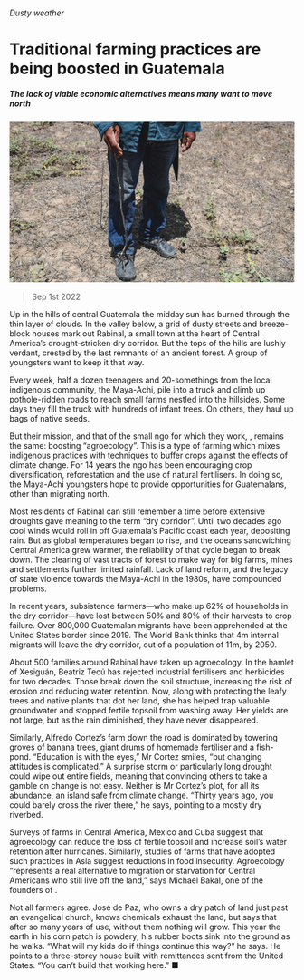 ###### Dusty weather

# Traditional farming practices are being boosted in Guatemala 

##### The lack of viable economic alternatives means many want to move north 

![image](images/20220903_AMP004.jpg) 

> Sep 1st 2022 

Up in the hills of central Guatemala the midday sun has burned through the thin layer of clouds. In the valley below, a grid of dusty streets and breeze-block houses mark out Rabinal, a small town at the heart of Central America’s drought-stricken dry corridor. But the tops of the hills are lushly verdant, crested by the last remnants of an ancient forest. A group of youngsters want to keep it that way. 

Every week, half a dozen teenagers and 20-somethings from the local indigenous community, the Maya-Achi, pile into a truck and climb up pothole-ridden roads to reach small farms nestled into the hillsides. Some days they fill the truck with hundreds of infant trees. On others, they haul up bags of native seeds. 

But their mission, and that of the small ngo for which they work, , remains the same: boosting “agroecology”. This is a type of farming which mixes indigenous practices with techniques to buffer crops against the effects of climate change. For 14 years the ngo has been encouraging crop diversification, reforestation and the use of natural fertilisers. In doing so, the Maya-Achi youngsters hope to provide opportunities for Guatemalans, other than migrating north. 

Most residents of Rabinal can still remember a time before extensive droughts gave meaning to the term “dry corridor”. Until two decades ago cool winds would roll in off Guatemala’s Pacific coast each year, depositing rain. But as global temperatures began to rise, and the oceans sandwiching Central America grew warmer, the reliability of that cycle began to break down. The clearing of vast tracts of forest to make way for big farms, mines and settlements further limited rainfall. Lack of land reform, and the legacy of state violence towards the Maya-Achi in the 1980s, have compounded problems.

In recent years, subsistence farmers—who make up 62% of households in the dry corridor—have lost between 50% and 80% of their harvests to crop failure. Over 800,000 Guatemalan migrants have been apprehended at the United States border since 2019. The World Bank thinks that 4m internal migrants will leave the dry corridor, out of a population of 11m, by 2050.

About 500 families around Rabinal have taken up agroecology. In the hamlet of Xesiguán, Beatriz Tecú has rejected industrial fertilisers and herbicides for two decades. Those break down the soil structure, increasing the risk of erosion and reducing water retention. Now, along with protecting the leafy trees and native plants that dot her land, she has helped trap valuable groundwater and stopped fertile topsoil from washing away. Her yields are not large, but as the rain diminished, they have never disappeared. 

Similarly, Alfredo Cortez’s farm down the road is dominated by towering groves of banana trees, giant drums of homemade fertiliser and a fish-pond. “Education is with the eyes,” Mr Cortez smiles, “but changing attitudes is complicated.” A surprise storm or particularly long drought could wipe out entire fields, meaning that convincing others to take a gamble on change is not easy. Neither is Mr Cortez’s plot, for all its abundance, an island safe from climate change. “Thirty years ago, you could barely cross the river there,” he says, pointing to a mostly dry riverbed. 

Surveys of farms in Central America, Mexico and Cuba suggest that agroecology can reduce the loss of fertile topsoil and increase soil’s water retention after hurricanes. Similarly, studies of farms that have adopted such practices in Asia suggest reductions in food insecurity. Agroecology “represents a real alternative to migration or starvation for Central Americans who still live off the land,” says Michael Bakal, one of the founders of .

Not all farmers agree. José de Paz, who owns a dry patch of land just past an evangelical church, knows chemicals exhaust the land, but says that after so many years of use, without them nothing will grow. This year the earth in his corn patch is powdery; his rubber boots sink into the ground as he walks. “What will my kids do if things continue this way?” he says. He points to a three-storey house built with remittances sent from the United States. “You can’t build that working here.” ■


